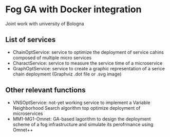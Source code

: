 # Fog GA with Docker integration
Joint work with university of Bologna
## List of services
- ChainOptService: service to optimize the deployment of service cahins composed of multiple micro services
- CharactService: service to measure the service time of a microservice
- GraphOptService: service to create a graphic representation of a serice chain deployment (Graphviz .dot file or .svg image)

## Other relevant functions
- VNSOptService: not-yet working service to implement a Variable Neighborhood Search algorithm top optimize deployment of microservices
- MM1-MG1-Omnet: GA-based lagorithm to design the deployment scheme of a fog infrastructure and simulate its perofrmance using Omnet++

